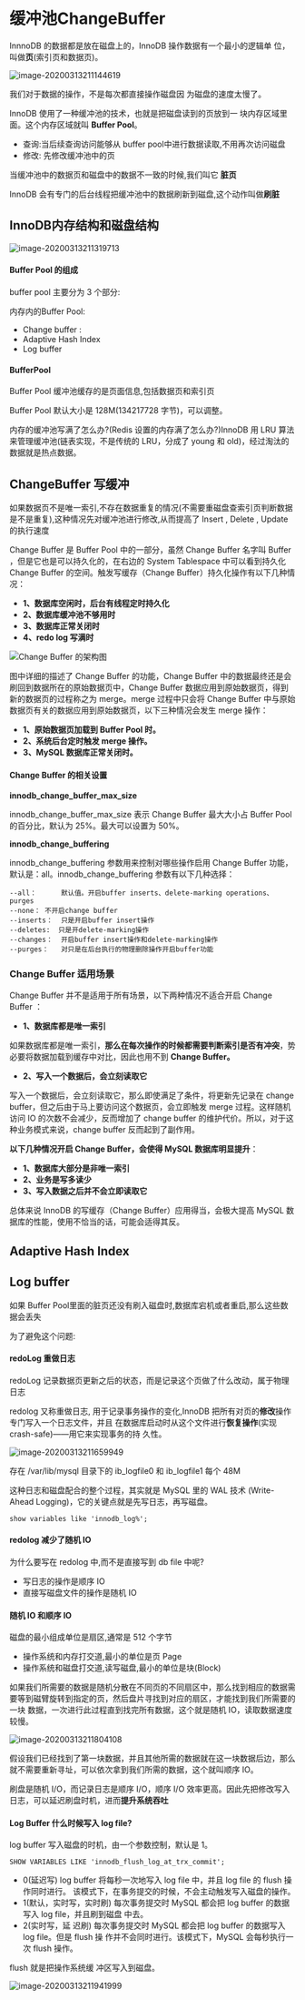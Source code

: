 # 缓冲池ChangeBuffer

InnnoDB 的数据都是放在磁盘上的，InnoDB 操作数据有一个最小的逻辑单 位，叫做**页**(索引页和数据页)。

![image-20200313211144619](assets/image-20200313211144619.png)

我们对于数据的操作，不是每次都直接操作磁盘因 为磁盘的速度太慢了。

InnoDB 使用了一种缓冲池的技术，也就是把磁盘读到的页放到一 块内存区域里面。这个内存区域就叫 **Buffer Pool**。

- 查询:当后续查询访问能够从 buffer pool中进行数据读取,不用再次访问磁盘
- 修改: 先修改缓冲池中的页

当缓冲池中的数据页和磁盘中的数据不一致的时候,我们叫它 **脏页**

InnoDB 会有专门的后台线程把缓冲池中的数据刷新到磁盘,这个动作叫做**刷脏**

## InnoDB内存结构和磁盘结构

![image-20200313211319713](assets/image-20200313211319713.png)

#### Buffer Pool 的组成

buffer pool 主要分为 3 个部分: 

内存内的Buffer Pool:

- Change buffer :  
- Adaptive Hash Index 
- Log buffer

#### BufferPool

Buffer Pool 缓冲池缓存的是页面信息,包括数据页和索引页

Buffer Pool 默认大小是 128M(134217728 字节)，可以调整。

内存的缓冲池写满了怎么办?(Redis 设置的内存满了怎么办?)InnoDB 用 LRU 算法来管理缓冲池(链表实现，不是传统的 LRU，分成了 young 和 old)，经过淘汰的 数据就是热点数据。

## ChangeBuffer 写缓冲

如果数据页不是唯一索引,不存在数据重复的情况(不需要重磁盘查索引页判断数据是不是重复),这种情况先对缓冲池进行修改,从而提高了 Insert , Delete , Update 的执行速度

Change Buffer 是 Buffer Pool 中的一部分，虽然 Change Buffer 名字叫 Buffer ，但是它也是可以持久化的，在右边的 System Tablespace 中可以看到持久化 Change Buffer 的空间。触发写缓存（Change Buffer）持久化操作有以下几种情况：

- **1、数据库空闲时，后台有线程定时持久化**
- **2、数据库缓冲池不够用时**
- **3、数据库正常关闭时**
- **4、redo log 写满时**

![Change Buffer 的架构图](assets/1460000021853172.jpeg)

图中详细的描述了 Change Buffer 的功能，Change Buffer 中的数据最终还是会刷回到数据所在的原始数据页中，Change Buffer 数据应用到原始数据页，得到新的数据页的过程称之为 merge。merge 过程中只会将 Change Buffer 中与原始数据页有关的数据应用到原始数据页，以下三种情况会发生 merge 操作：

- **1、原始数据页加载到 Buffer Pool 时。**
- **2、系统后台定时触发 merge 操作。**
- **3、MySQL 数据库正常关闭时。**

#### Change Buffer 的相关设置

**innodb_change_buffer_max_size**

innodb_change_buffer_max_size 表示 Change Buffer 最大大小占 Buffer Pool 的百分比，默认为 25%。最大可以设置为 50%。

**innodb_change_buffering**

innodb_change_buffering 参数用来控制对哪些操作启用 Change Buffer 功能，默认是：all。innodb_change_buffering 参数有以下几种选择：

```
--all：      默认值。开启buffer inserts、delete-marking operations、purges
--none： 不开启change buffer
--inserts：  只是开启buffer insert操作
--deletes:  只是开delete-marking操作
--changes：  开启buffer insert操作和delete-marking操作
--purges：   对只是在后台执行的物理删除操作开启buffer功能
```

### Change Buffer 适用场景

Change Buffer 并不是适用于所有场景，以下两种情况不适合开启 Change Buffer ：

- **1、数据库都是唯一索引**

如果数据库都是唯一索引，**那么在每次操作的时候都需要判断索引是否有冲突**，势必要将数据加载到缓存中对比，因此也用不到 **Change Buffer。**

- **2、写入一个数据后，会立刻读取它**

写入一个数据后，会立刻读取它，那么即使满足了条件，将更新先记录在 change buffer，但之后由于马上要访问这个数据页，会立即触发 merge 过程。这样随机访问 IO 的次数不会减少，反而增加了 change buffer 的维护代价。所以，对于这种业务模式来说，change buffer 反而起到了副作用。

**以下几种情况开启 Change Buffer，会使得 MySQL 数据库明显提升**：

- **1、数据库大部分是非唯一索引**
- **2、业务是写多读少**
- **3、写入数据之后并不会立即读取它**

总体来说 InnoDB 的写缓存（Change Buffer）应用得当，会极大提高 MySQL 数据库的性能，使用不恰当的话，可能会适得其反。

## Adaptive Hash Index

## Log buffer

如果 Buffer Pool里面的脏页还没有刷入磁盘时,数据库宕机或者重启,那么这些数据会丢失

为了避免这个问题:

#### redoLog 重做日志

redoLog 记录数据页更新之后的状态，而是记录这个页做了什么改动，属于物理日志

redolog 又称重做日志, 用于记录事务操作的变化,InnoDB 把所有对页的**修改**操作专门写入一个日志文件，并且 在数据库启动时从这个文件进行**恢复操作**(实现 crash-safe)——用它来实现事务的持 久性。



![image-20200313211659949](assets/image-20200313211659949.png)

存在 /var/lib/mysql 目录下的 ib_logfile0 和 ib_logfile1 每个 48M

这种日志和磁盘配合的整个过程，其实就是 MySQL 里的 WAL 技术 (Write-Ahead Logging)，它的关键点就是先写日志，再写磁盘。

```
show variables like 'innodb_log%';
```

#### redolog 减少了随机 IO

为什么要写在 redolog 中,而不是直接写到 db file 中呢?

- 写日志的操作是顺序 IO
- 直接写磁盘文件的操作是随机 IO

#### 随机 IO 和顺序 IO

磁盘的最小组成单位是扇区,通常是 512 个字节

- 操作系统和内存打交道,最小的单位是页 Page
- 操作系统和磁盘打交道,读写磁盘,最小的单位是块(Block)

如果我们所需要的数据是随机分散在不同页的不同扇区中，那么找到相应的数据需 要等到磁臂旋转到指定的页，然后盘片寻找到对应的扇区，才能找到我们所需要的一块 数据，一次进行此过程直到找完所有数据，这个就是随机 IO，读取数据速度较慢。

![image-20200313211804108](assets/image-20200313211804108.png)

假设我们已经找到了第一块数据，并且其他所需的数据就在这一块数据后边，那么就不需要重新寻址，可以依次拿到我们所需的数据，这个就叫顺序 IO。

刷盘是随机 I/O，而记录日志是顺序 I/O，顺序 I/O 效率更高。因此先把修改写入日志，可以延迟刷盘时机，进而**提升系统吞吐**

#### Log Buffer 什么时候写入 log file?

log buffer 写入磁盘的时机，由一个参数控制，默认是 1。

```
SHOW VARIABLES LIKE 'innodb_flush_log_at_trx_commit';
```

- 0(延迟写)
  log buffer 将每秒一次地写入 log file 中，并且 log file 的 flush 操作同时进行。 该模式下，在事务提交的时候，不会主动触发写入磁盘的操作。
- 1(默认，实时写，实时刷)
  每次事务提交时 MySQL 都会把 log buffer 的数据写入 log file，并且刷到磁盘 中去。
- 2(实时写，延 迟刷)
  每次事务提交时 MySQL 都会把 log buffer 的数据写入 log file。但是 flush 操 作并不会同时进行。该模式下，MySQL 会每秒执行一次 flush 操作。

flush 就是把操作系统缓 冲区写入到磁盘。

![image-20200313211941999](assets/image-20200313211941999.png)

## 